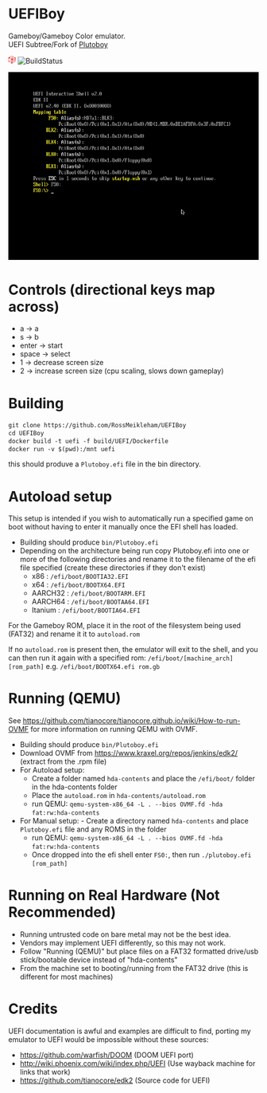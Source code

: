 
# UEFIBoy 

Gameboy/Gameboy Color emulator.   
UEFI Subtree/Fork of [Plutoboy](https://github.com/RossMeikleham/PlutoBoy)

 ![uefiIcon](/images/uefi.png?raw=true) ![BuildStatus](https://travis-ci.org/RossMeikleham/UEFIBoy.svg?branch=master)


 ![example](/images/uefi_test.gif)

# Controls (directional keys map across)
- a -> a
- s -> b
- enter -> start
- space -> select
- 1 -> decrease screen size
- 2 -> increase screen size (cpu scaling, slows down gameplay)


# Building

```
git clone https://github.com/RossMeikleham/UEFIBoy
cd UEFIBoy
docker build -t uefi -f build/UEFI/Dockerfile
docker run -v $(pwd):/mnt uefi
```
this should produve a `Plutoboy.efi` file in the bin directory.

# Autoload setup

This setup is intended if you wish to automatically run a specified game on boot without
having to enter it manually once the EFI shell has loaded.

- Building should produce `bin/Plutoboy.efi`
- Depending on the architecture being run copy Plutoboy.efi into one or more of the following directories and rename it to the filename of the efi file specified (create these directories if they don't exist)
    - x86 : `/efi/boot/BOOTIA32.EFI`
    - x64 : `/efi/boot/BOOTX64.EFI`
    - AARCH32 : `/efi/boot/BOOTARM.EFI`
    - AARCH64 : `/efi/boot/BOOTAA64.EFI`
    - Itanium : `/efi/boot/BOOTIA64.EFI`
    
For the Gameboy ROM, place it in the root of the filesystem being used (FAT32) and rename it it to `autoload.rom`

If no `autoload.rom` is present then, the emulator will exit to the shell, and you
can then run it again with a specified rom: `/efi/boot/[machine_arch] [rom_path]` e.g. `/efi/boot/BOOTX64.efi rom.gb`

# Running (QEMU)

See https://github.com/tianocore/tianocore.github.io/wiki/How-to-run-OVMF for more
information on running QEMU with OVMF.

- Building should produce `bin/Plutoboy.efi`
- Download OVMF from https://www.kraxel.org/repos/jenkins/edk2/ (extract from the .rpm file) 
- For Autoload setup:
    - Create a folder named `hda-contents` and place the `/efi/boot/` folder in the hda-contents folder
    - Place the `autoload.rom` in `hda-contents/autoload.rom`
    - run QEMU: `qemu-system-x86_64 -L . --bios OVMF.fd -hda fat:rw:hda-contents`
- For Manual setup:
        - Create a directory named `hda-contents` and place `Plutoboy.efi` file and any ROMS in the folder
    - run QEMU: `qemu-system-x86_64 -L . --bios OVMF.fd -hda fat:rw:hda-contents`
    - Once dropped into the efi shell enter `FS0:`, then run `./plutoboy.efi [rom_path]`


# Running on Real Hardware (Not Recommended)
- Running untrusted code on bare metal may not be the best idea.
- Vendors may implement UEFI differently, so this may not work.
- Follow "Running (QEMU)" but place files on a  FAT32 formatted drive/usb stick/bootable device instead of "hda-contents"
- From the machine set to booting/running from the FAT32 drive (this is different for most machines)


# Credits 
UEFI documentation is awful and examples are difficult to find, porting my emulator to UEFI would be impossible without these sources:
- https://github.com/warfish/DOOM (DOOM UEFI port)
- http://wiki.phoenix.com/wiki/index.php/UEFI (Use wayback machine for links that work)
- https://github.com/tianocore/edk2 (Source code for UEFI)
